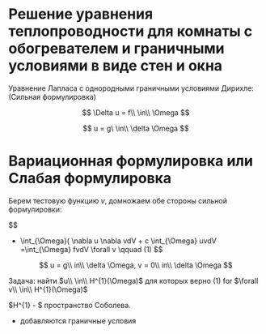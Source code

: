 # Решение уравнения теплопроводности для комнаты с обогревателем и граничными условиями в виде стен и окна

Уравнение Лапласа с однородными граничными условиями Дирихле:
(Сильная формулировка)

$$
\Delta u = f\\ \in\\ \Omega
$$

$$
u = g\ \in\\ \delta \Omega
$$

# Вариационная формулировка или Слабая формулировка
Берем тестовую функцию $v$, домножаем обе стороны сильной формулировки:


$$
- \int_{\Omega}( \nabla u \nabla vdV + c \int_{\Omega} uvdV =\int_{\Omega} fvdV  \forall v     \qquad      (1)
$$

$$
u = g\\ in\\ \delta \Omega, v = 0\\ in\\ \delta \Omega
$$

Задача: найти $u\\ \in\\ H^{1}(\Omega)$ для которых верно (1) for $\forall v\\ \in\\ H^{1}(\Omega)$

$H^{1} - $ пространство Соболева.
+ добавляются граничные условия
